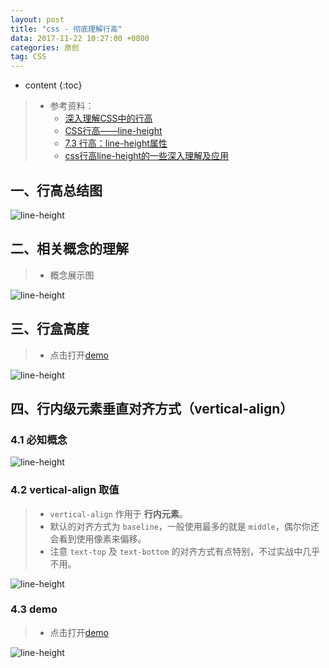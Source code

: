 ```yaml
---
layout: post
title: "css - 彻底理解行高"
data: 2017-11-22 10:27:00 +0800
categories: 原创
tag: CSS
---
```

* content
{:toc}

> * 参考资料：
>   * [深入理解CSS中的行高](http://www.cnblogs.com/rainman/archive/2011/08/05/2128068.html)
>   * [CSS行高——line-height](https://www.cnblogs.com/dolphinX/p/3236686.html)
>   * [7.3 行高：line-height属性](http://www.ddcat.net/blog/?p=227)
>   * [css行高line-height的一些深入理解及应用](http://www.zhangxinxu.com/wordpress/2009/11/css%E8%A1%8C%E9%AB%98line-height%E7%9A%84%E4%B8%80%E4%BA%9B%E6%B7%B1%E5%85%A5%E7%90%86%E8%A7%A3%E5%8F%8A%E5%BA%94%E7%94%A8/)


<!-- more -->

## 一、行高总结图

![line-height](/styles/images/css/lineHeight/lineHeight-02.png)


## 二、相关概念的理解


> * 概念展示图

![line-height](/styles/images/css/lineHeight/lineHeight-01.png)

## 三、行盒高度

> * 点击打开[demo](/effects/demo/css/lineHeight/eg1.html)

![line-height](/styles/images/css/lineHeight/lineHeight-03.png)

## 四、行内级元素垂直对齐方式（vertical-align）

### 4.1 必知概念

![line-height](/styles/images/css/lineHeight/lineHeight-04.png)

### 4.2 vertical-align 取值

> * `vertical-align` 作用于 **行内元素**。
> * 默认的对齐方式为 `baseline`，一般使用最多的就是 `middle`，偶尔你还会看到使用像素来偏移。
> * 注意 `text-top` 及 `text-bottom` 的对齐方式有点特别，不过实战中几乎不用。

![line-height](/styles/images/css/lineHeight/lineHeight-05.png)

### 4.3 demo

> * 点击打开[demo](/effects/demo/css/lineHeight/eg2.html)

![line-height](/styles/images/css/lineHeight/lineHeight-06.png)